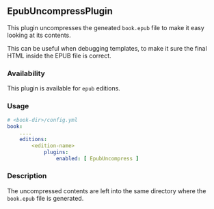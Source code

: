## EpubUncompressPlugin

This plugin uncompresses the geneated `book.epub` file to make it easy looking 
at its contents.

This can be useful when debugging templates, to make it sure the final HTML 
inside the EPUB file is correct.  

### Availability

This plugin is available for `epub` editions.

### Usage

~~~.yaml
# <book-dir>/config.yml 
book:
    ....
    editions:
        <edition-name>
            plugins:
                enabled: [ EpubUncompress ]
~~~ 

### Description

The uncompressed contents are left into the same directory where the `book.epub` 
file is generated.
